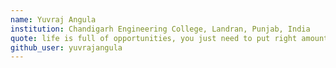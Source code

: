 ```yaml
---
name: Yuvraj Angula
institution: Chandigarh Engineering College, Landran, Punjab, India
quote: life is full of opportunities, you just need to put right amount of efforts to reach there.
github_user: yuvrajangula
---
```

